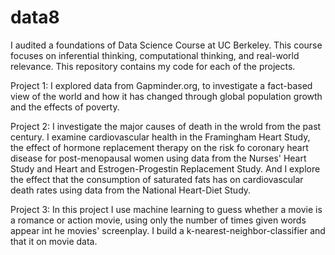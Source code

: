# data8
I audited a foundations of Data Science Course at UC Berkeley. This course focuses on inferential thinking, computational thinking, and real-world relevance. This repository contains my code for each of the projects. 

Project 1: I explored data from Gapminder.org, to investigate a fact-based view of the world and how it has changed through global population growth and the effects of poverty. 

Project 2: I investigate the major causes of death in the wrold from the past century. I examine cardiovascular health in the Framingham Heart Study, the effect of hormone replacement therapy on the risk fo coronary heart disease for post-menopausal women using data from the Nurses' Heart Study and Heart and Estrogen-Progestin Replacement Study. And I explore the effect that the consumption of saturated fats has on cardiovascular death rates using data from the National Heart-Diet Study.  

Project 3: In this project I use machine learning to guess whether a movie is a romance or action movie, using only the number of times given words appear int he movies' screenplay. I build a k-nearest-neighbor-classifier and that it on movie data. 
